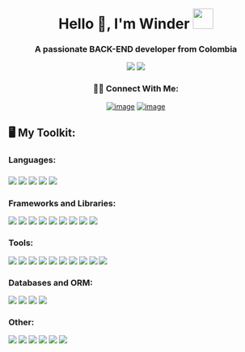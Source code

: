 <h1 align="center">Hello 👋, I'm Winder <img height="40" src="https://emoji.gg/assets/emoji/7333-parrotdance.gif"></h1>
<h3 align="center">A passionate BACK-END developer from Colombia</h3>

<div align="center">
  <img src="https://readme-typing-svg.herokuapp.com/?font=Baloo2+Code&size=22&duration=3000&pause=1000&color=EBDEF0&center=true&vCenter=true&width=440&lines=I+don't+sleep+for+the+code;Universal+code+for+everyone;I+program+for+eat" />

  <img src="https://readme-typing-svg.herokuapp.com?lines=Front+End+Developer;Back+End+Developer;Mobile+Developer;Cybersecurity+Student;Freelancer;Always%20learning%20new%20things&center=true&width=380&height=45">
</div>


<h3 align="center">🙋‍♂️ Connect With Me:</h3>
<div align="center">

[![image](https://img.shields.io/badge/LinkedIn-0077B5?style=for-the-badge&logo=linkedin&logoColor=white)]()
[![image](https://img.shields.io/badge/Gmail-D14836?style=for-the-badge&logo=gmail&logoColor=white)](mailto:winderroman3131@gmail.com)
  
</div>




<div align="left">
  <h2>🖥️ My Toolkit:</h2>
  <h3>Languages:<h3>
  <div>
    <img src="https://skillicons.dev/icons?i=py"/>
    <img src="https://skillicons.dev/icons?i=php"/>
    <img src="https://skillicons.dev/icons?i=js"/>
    <img src="https://skillicons.dev/icons?i=java"/>
    <img src="https://skillicons.dev/icons?i=cs"/>
  </div>
  
  ### **Frameworks and Libraries:**
  <div>
    <img src="https://skillicons.dev/icons?i=react"/>
    <img src="https://skillicons.dev/icons?i=vite"/>
    <img src="https://skillicons.dev/icons?i=laravel"/>
    <img src="https://skillicons.dev/icons?i=fastapi"/>
    <img src="https://skillicons.dev/icons?i=spring"/>
    <img src="https://skillicons.dev/icons?i=bootstrap"/>
    <img src="https://skillicons.dev/icons?i=express"/>
    <img src="https://skillicons.dev/icons?i=nodejs"/>
    <img src="https://skillicons.dev/icons?i=dotnet"/>
  </div>
  
  ### **Tools:**
  <div>
    <img src="https://skillicons.dev/icons?i=visualstudio"/>
    <img src="https://skillicons.dev/icons?i=bash"/>
    <img src="https://skillicons.dev/icons?i=vscode"/>
    <img src="https://skillicons.dev/icons?i=github"/>
    <img src="https://skillicons.dev/icons?i=linux"/>
    <img src="https://skillicons.dev/icons?i=git"/>
    <img src="https://skillicons.dev/icons?i=androidstudio"/>
    <img src="https://skillicons.dev/icons?i=anaconda"/>
    <img src="https://skillicons.dev/icons?i=supabase"/>
    <img src="https://skillicons.dev/icons?i=postman"/>
  </div>
  
  ### **Databases and ORM:**
  <div>
    <img src="https://skillicons.dev/icons?i=mysql"/>
    <img src="https://skillicons.dev/icons?i=redis"/>
    <img src="https://skillicons.dev/icons?i=postgres"/>
    <img src="https://skillicons.dev/icons?i=prisma"/>
  </div>
  
  ### **Other:**
  <div>
    <img src="https://skillicons.dev/icons?i=npm"/>
    <img src="https://skillicons.dev/icons?i=discord"/>
    <img src="https://skillicons.dev/icons?i=figma"/>
    <img src="https://skillicons.dev/icons?i=notion"/>
    <img src="https://skillicons.dev/icons?i=html"/>
    <img src="https://skillicons.dev/icons?i=css"/>
  </div>
</div>
